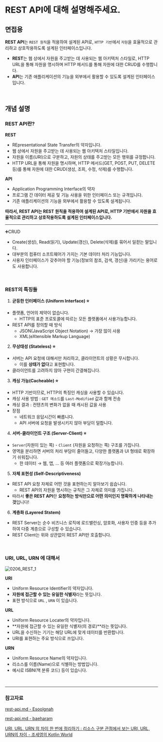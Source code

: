 # REST API에 대해 설명해주세요.

## 면접용

**REST API**는 `REST 원칙`을 적용하여 설계된 API로, `HTTP 기반`에서 `자원`을 효율적으로 관리하고 상호작용하도록 설계된 인터페이스입니다.

- **REST**는 웹 상에서 자원을 주고받는 데 사용되는 웹 아키텍처 스타일로, HTTP URL을 통해 자원을 명시하며 HTTP 메서드를 통해 자원에 대한 CRUD를 수행합니다.
- **API**는 기존 애플리케이션의 기능을 외부에서 활용할 수 있도록 설계된 인터페이스입니다.

<br>

## 개념 설명

### REST API란?

**REST**
- REpresentational State Transfer의 약자입니다.
- 웹 상에서 자원을 주고받는 데 사용되는 웹 아키텍처 스타일입니다.
- 자원을 이름(URI)으로 구분하고, 자원의 상태를 주고받는 모든 행위를 규정합니다.
- HTTP URL을 통해 자원을 명시하며, HTTP 메서드(GET, POST, PUT, DELETE 등)를 통해 자원에 대한 CRUD(생성, 조회, 수정, 삭제)를 수행합니다.

**API**
- Application Programming Interface의 약자
- 프로그램 간 데이터 제공 및 기능 사용을 위한 인터페이스 또는 규격입니다.
- 기존 애플리케이션의 기능을 외부에서 활용할 수 있도록 설계됩니다.

**따라서, REST API는 REST 원칙을 적용하여 설계된 API로, HTTP 기반에서 자원을 효율적으로 관리하고 상호작용하도록 설계된 인터페이스입니다.**

---

➕CRUD
- Create(생성), Read(읽기), Update(갱신), Delete(삭제)를 묶어서 일컫는 말입니다.
- 대부분의 컴퓨터 소프트웨어가 가지는 기본 데이터 처리 기능입니다.
- 사용자 인터페이스가 갖추어야 할 기능(정보의 참조, 검색, 갱신)을 가리키는 용어로도 사용합니다.

<br>

### REST의 특징들

1. **균등한 인터페이스 (Uniform Interface) ⭐️**
- 플랫폼, 언어의 제약이 없습니다.
    - HTTP의 표준 프로토콜에 따르는 모든 플랫폼에서 사용가능합니다.
- REST API를 정의할 때 방식
    - JSON(JavaScript Object Notation) → 가장 많이 사용
    - XML(eXtensible Markup Language)
2. **무상태성 (Stateless) ⭐️**
- 서버는 API 요청에 대해서만 처리하고, 클라이언트의 상황은 무시합니다.
    - 이를 **상태가 없다**고 표현합니다.
- 클라이언트를 고려하지 않아 구현이 간결해집니다.
3. **캐싱 가능(Cacheable) ⭐️**
- HTTP 기반이므로, HTTP의 특징인 캐싱을 사용할 수 있습니다.
- 캐싱 사용 방법 : `GET 메소드`를 `Last-Modified` 값과 함께 전송
- 캐싱 결과 : 컨텐츠의 변화가 없을 때 캐시된 값을 사용
- 장점
    - 네트워크 응답시간이 빠릅니다.
    - API 서버에 요청을 발생시키지 않아 부담이 덜합니다.
4. **서버-클라이언트 구조 (Server-Client) ⭐️**
- `Server`(자원이 있는 쪽) - `Client` (자원을 요청하는 쪽) 구조를 가집니다.
- 영역을 분리하면 서버의 처리 부담이 줄어들고, 다양한 플랫폼과 UI 형태로 확장하기 쉬워집니다.
    - 한 데이터 → 웹, 앱, … 등 여러 플랫폼으로 확장가능합니다.
5. **자체 표현성 (Self-Descriptiveness)**
- REST API 요청 자체로 어떤 것을 표현하는지 알아보기 쉽습니다.
    - REST API의 자원을 명시하는 규칙은 그 자체로 의미를 가집니다.
- 따라서 **좋은 REST API**란 **요청하는 방식만으로 어떤 의미인지 명확하게 나타내는 것**입니다!
6. **계층화 (Layered Ststem)**
- REST Server는 순수 비즈니스 로직에 로드밸런싱, 암호화, 사용자 인증 등을 추가하여 다중 계층으로 구성할 수 있습니다.
- REST Client는 위와 상관없이 REST API만 호출합니다.

<br>

### URI, URL, URN 에 대해서

![0206_REST_1](https://github.com/user-attachments/assets/bf742dcc-e3fe-4cfa-95b7-2cb4f3e43053)

**URI**
- Uniform Resource Identifier의 약자입니다.
- **자원에 접근할 수 있는 유일한 식별자**라는 뜻입니다.
- 표현 방식으로 `URL` , `URN` 이 있습니다.

**URL**
- Uniform Resource Locater의 약자입니다.
- **자원에 접근할 수 있는 유일한 식별자(의 경로)**라는 뜻입니다.
- URL을 수신하는 기기는 해당 URL에 맞게 데이터를 반환합니다.
- URI를 표현하는 주요 방식으로 쓰입니다.

**URN**
- Uniform Resource Name의 약자입니다.
- 리소스를 이름(Name)으로 식별하는 방법입니다.
- 예시로 ISBN(책 분류 코드) 등이 있습니다.

<br>

---

### 참고자료

[rest-api.md - Esoolgnah](https://github.com/Esoolgnah/Frontend-Interview-Questions/blob/main/Notes/important-5/rest-api.md)

[rest-api.md - baeharam](https://github.com/baeharam/Must-Know-About-Frontend/blob/main/Notes/network/rest-api.md)

[URI, URL, URN 의 차이 한 번에 정리하기 : 리소스 구분 관점에서 보는 URI, URL, URN의 차이 - 조세영의 Kotlin World](https://kotlinworld.com/96)